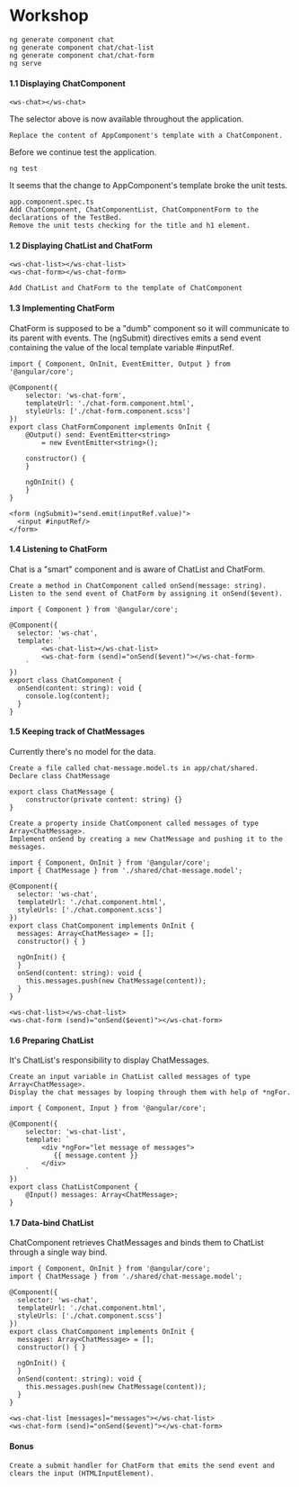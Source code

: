 # Workshop
```
ng generate component chat
ng generate component chat/chat-list
ng generate component chat/chat-form
ng serve
```

#### 1.1 Displaying ChatComponent
```
<ws-chat></ws-chat>
```
The selector above is now available throughout the application.
```
Replace the content of AppComponent's template with a ChatComponent.
```
Before we continue test the application.
```
ng test
```
It seems that the change to AppComponent's template broke the unit tests.
```
app.component.spec.ts
Add ChatComponent, ChatComponentList, ChatComponentForm to the declarations of the TestBed.
Remove the unit tests checking for the title and h1 element.
```

#### 1.2 Displaying ChatList and ChatForm
```
<ws-chat-list></ws-chat-list>
<ws-chat-form></ws-chat-form>
```
```
Add ChatList and ChatForm to the template of ChatComponent
```

#### 1.3 Implementing ChatForm
ChatForm is supposed to be a "dumb" component so it will communicate to its parent with events.
The (ngSubmit) directives emits a send event containing the value of the local template variable #inputRef.
```
import { Component, OnInit, EventEmitter, Output } from '@angular/core';

@Component({
    selector: 'ws-chat-form',
    templateUrl: './chat-form.component.html',
    styleUrls: ['./chat-form.component.scss']
})
export class ChatFormComponent implements OnInit {
    @Output() send: EventEmitter<string>
        = new EventEmitter<string>();

    constructor() {
    }

    ngOnInit() {
    }
}

```
```
<form (ngSubmit)="send.emit(inputRef.value)">
  <input #inputRef/>
</form>
```

#### 1.4 Listening to ChatForm
Chat is a "smart" component and is aware of ChatList and ChatForm.
```
Create a method in ChatComponent called onSend(message: string).
Listen to the send event of ChatForm by assigning it onSend($event).
```
```
import { Component } from '@angular/core';

@Component({
  selector: 'ws-chat',
  template: `
        <ws-chat-list></ws-chat-list>
        <ws-chat-form (send)="onSend($event)"></ws-chat-form>
    `
})
export class ChatComponent {
  onSend(content: string): void {
    console.log(content);
  }
}
```

#### 1.5 Keeping track of ChatMessages
Currently there's no model for the data.
```
Create a file called chat-message.model.ts in app/chat/shared.
Declare class ChatMessage
```
```
export class ChatMessage {
    constructor(private content: string) {}
}
```

```
Create a property inside ChatComponent called messages of type Array<ChatMessage>.
Implement onSend by creating a new ChatMessage and pushing it to the messages.
```

```
import { Component, OnInit } from '@angular/core';
import { ChatMessage } from './shared/chat-message.model';

@Component({
  selector: 'ws-chat',
  templateUrl: './chat.component.html',
  styleUrls: ['./chat.component.scss']
})
export class ChatComponent implements OnInit {
  messages: Array<ChatMessage> = [];
  constructor() { }

  ngOnInit() {
  }
  onSend(content: string): void {
    this.messages.push(new ChatMessage(content));
  }
}
```
```
<ws-chat-list></ws-chat-list>
<ws-chat-form (send)="onSend($event)"></ws-chat-form>
```
#### 1.6 Preparing ChatList
It's ChatList's responsibility to display ChatMessages.
```
Create an input variable in ChatList called messages of type Array<ChatMessage>.
Display the chat messages by looping through them with help of *ngFor.
```

```
import { Component, Input } from '@angular/core';

@Component({
    selector: 'ws-chat-list',
    template: `
        <div *ngFor="let message of messages">
           {{ message.content }}
        </div>
    `
})
export class ChatListComponent {
    @Input() messages: Array<ChatMessage>;
}
```

#### 1.7 Data-bind ChatList
ChatComponent retrieves ChatMessages and binds them to ChatList through a single way bind.

```
import { Component, OnInit } from '@angular/core';
import { ChatMessage } from './shared/chat-message.model';

@Component({
  selector: 'ws-chat',
  templateUrl: './chat.component.html',
  styleUrls: ['./chat.component.scss']
})
export class ChatComponent implements OnInit {
  messages: Array<ChatMessage> = [];
  constructor() { }

  ngOnInit() {
  }
  onSend(content: string): void {
    this.messages.push(new ChatMessage(content));
  }
}

```
```
<ws-chat-list [messages]="messages"></ws-chat-list>
<ws-chat-form (send)="onSend($event)"></ws-chat-form>
```

#### Bonus
```
Create a submit handler for ChatForm that emits the send event and clears the input (HTMLInputElement).
```